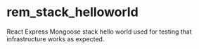# rem_stack_helloworld
React Express Mongoose stack hello world used for testing that infrastructure works as expected.
